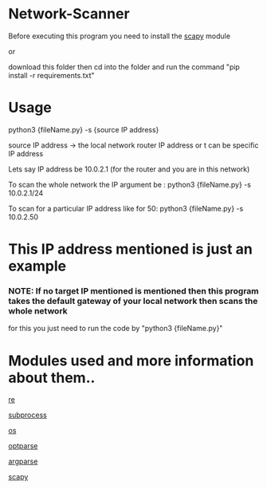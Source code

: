 # Network-Scanner

Before executing this program you need to install the [scapy](https://scapy.readthedocs.io/en/latest/) module

or

download this folder then cd into the folder and run the command "pip install -r requirements.txt"

# Usage
python3 {fileName.py} -s {source IP address}

source IP address -> the local network router IP address or t can be specific IP address

Lets say IP address be 10.0.2.1 (for the router and you are in this network)

To scan the whole network the IP argument be : python3 {fileName.py} -s 10.0.2.1/24

To scan for a particular IP address like for 50: python3 {fileName.py} -s 10.0.2.50
# This IP address mentioned is just an example


### NOTE: If no target IP mentioned is mentioned then this program takes the default gateway of your local network then scans the whole network
for this you just need to run the code by
"python3 {fileName.py}"


# Modules used and more information about them..
[re](https://docs.python.org/3/library/re.html)

[subprocess](https://docs.python.org/3/library/subprocess.html)

[os](https://docs.python.org/3/library/os.html)

[optparse](https://docs.python.org/3/library/optparse.html)

[argparse](https://docs.python.org/3/library/argparse.html)

[scapy](https://scapy.readthedocs.io/en/latest/)
